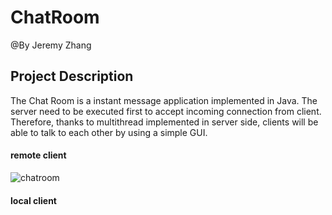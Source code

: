 # ChatRoom
@By Jeremy Zhang
## Project Description
The Chat Room is a instant message application implemented in Java.
The server need to be executed first to accept incoming connection from client. Therefore, thanks to multithread implemented in server side, clients will be able to talk to each other by using a simple GUI.

#### remote client
![chatroom](https://user-images.githubusercontent.com/29811075/36135435-f11dc524-103f-11e8-9d17-54fe877a3896.png)

#### local client

